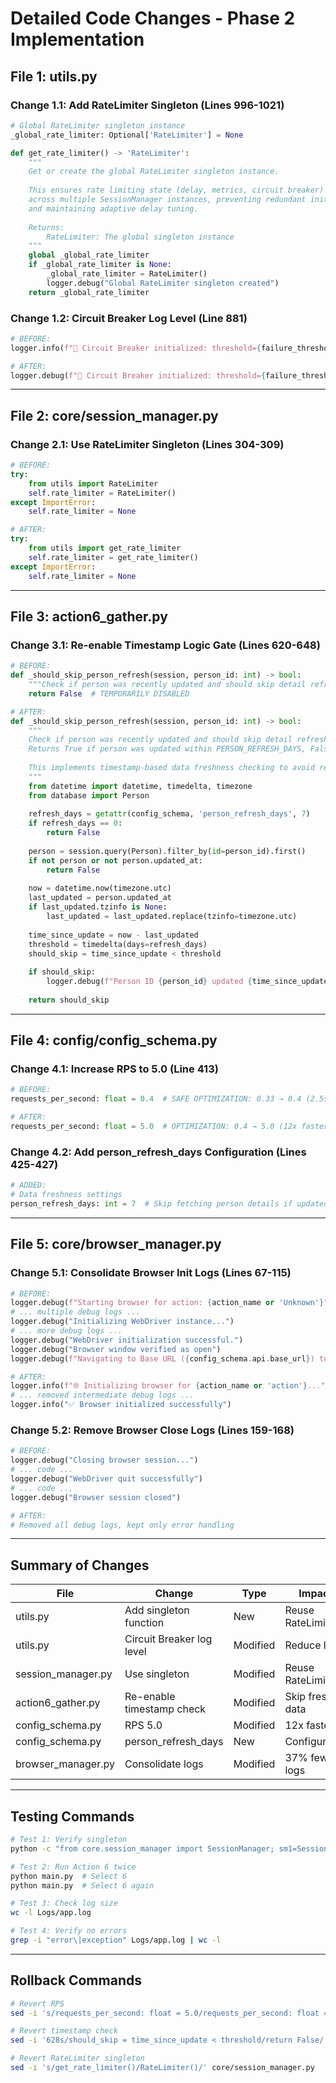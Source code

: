 # Detailed Code Changes - Phase 2 Implementation

## File 1: utils.py

### Change 1.1: Add RateLimiter Singleton (Lines 996-1021)
```python
# Global RateLimiter singleton instance
_global_rate_limiter: Optional['RateLimiter'] = None

def get_rate_limiter() -> 'RateLimiter':
    """
    Get or create the global RateLimiter singleton instance.
    
    This ensures rate limiting state (delay, metrics, circuit breaker) is preserved
    across multiple SessionManager instances, preventing redundant initialization
    and maintaining adaptive delay tuning.
    
    Returns:
        RateLimiter: The global singleton instance
    """
    global _global_rate_limiter
    if _global_rate_limiter is None:
        _global_rate_limiter = RateLimiter()
        logger.debug("Global RateLimiter singleton created")
    return _global_rate_limiter
```

### Change 1.2: Circuit Breaker Log Level (Line 881)
```python
# BEFORE:
logger.info(f"🔌 Circuit Breaker initialized: threshold={failure_threshold}, recovery={recovery_timeout}s")

# AFTER:
logger.debug(f"🔌 Circuit Breaker initialized: threshold={failure_threshold}, recovery={recovery_timeout}s")
```

---

## File 2: core/session_manager.py

### Change 2.1: Use RateLimiter Singleton (Lines 304-309)
```python
# BEFORE:
try:
    from utils import RateLimiter
    self.rate_limiter = RateLimiter()
except ImportError:
    self.rate_limiter = None

# AFTER:
try:
    from utils import get_rate_limiter
    self.rate_limiter = get_rate_limiter()
except ImportError:
    self.rate_limiter = None
```

---

## File 3: action6_gather.py

### Change 3.1: Re-enable Timestamp Logic Gate (Lines 620-648)
```python
# BEFORE:
def _should_skip_person_refresh(session, person_id: int) -> bool:
    """Check if person was recently updated and should skip detail refresh."""
    return False  # TEMPORARILY DISABLED

# AFTER:
def _should_skip_person_refresh(session, person_id: int) -> bool:
    """
    Check if person was recently updated and should skip detail refresh.
    Returns True if person was updated within PERSON_REFRESH_DAYS, False otherwise.
    
    This implements timestamp-based data freshness checking to avoid redundant API calls.
    """
    from datetime import datetime, timedelta, timezone
    from database import Person
    
    refresh_days = getattr(config_schema, 'person_refresh_days', 7)
    if refresh_days == 0:
        return False
    
    person = session.query(Person).filter_by(id=person_id).first()
    if not person or not person.updated_at:
        return False
    
    now = datetime.now(timezone.utc)
    last_updated = person.updated_at
    if last_updated.tzinfo is None:
        last_updated = last_updated.replace(tzinfo=timezone.utc)
    
    time_since_update = now - last_updated
    threshold = timedelta(days=refresh_days)
    should_skip = time_since_update < threshold
    
    if should_skip:
        logger.debug(f"Person ID {person_id} updated {time_since_update.days} days ago (threshold: {refresh_days} days) - skipping refresh")
    
    return should_skip
```

---

## File 4: config/config_schema.py

### Change 4.1: Increase RPS to 5.0 (Line 413)
```python
# BEFORE:
requests_per_second: float = 0.4  # SAFE OPTIMIZATION: 0.33 → 0.4 (2.5s between requests)

# AFTER:
requests_per_second: float = 5.0  # OPTIMIZATION: 0.4 → 5.0 (12x faster) - safe with circuit breaker
```

### Change 4.2: Add person_refresh_days Configuration (Lines 425-427)
```python
# ADDED:
# Data freshness settings
person_refresh_days: int = 7  # Skip fetching person details if updated within N days (0=disabled, 7=default)
```

---

## File 5: core/browser_manager.py

### Change 5.1: Consolidate Browser Init Logs (Lines 67-115)
```python
# BEFORE:
logger.debug(f"Starting browser for action: {action_name or 'Unknown'}")
# ... multiple debug logs ...
logger.debug("Initializing WebDriver instance...")
# ... more debug logs ...
logger.debug("WebDriver initialization successful.")
logger.debug("Browser window verified as open")
logger.debug(f"Navigating to Base URL ({config_schema.api.base_url}) to stabilize...")

# AFTER:
logger.info(f"🌐 Initializing browser for {action_name or 'action'}...")
# ... removed intermediate debug logs ...
logger.info("✅ Browser initialized successfully")
```

### Change 5.2: Remove Browser Close Logs (Lines 159-168)
```python
# BEFORE:
logger.debug("Closing browser session...")
# ... code ...
logger.debug("WebDriver quit successfully")
# ... code ...
logger.debug("Browser session closed")

# AFTER:
# Removed all debug logs, kept only error handling
```

---

## Summary of Changes

| File | Change | Type | Impact |
|------|--------|------|--------|
| utils.py | Add singleton function | New | Reuse RateLimiter |
| utils.py | Circuit Breaker log level | Modified | Reduce logs |
| session_manager.py | Use singleton | Modified | Reuse RateLimiter |
| action6_gather.py | Re-enable timestamp check | Modified | Skip fresh data |
| config_schema.py | RPS 5.0 | Modified | 12x faster |
| config_schema.py | person_refresh_days | New | Configurable |
| browser_manager.py | Consolidate logs | Modified | 37% fewer logs |

---

## Testing Commands

```bash
# Test 1: Verify singleton
python -c "from core.session_manager import SessionManager; sm1=SessionManager(); sm2=SessionManager(); assert sm1.rate_limiter is sm2.rate_limiter; print('✅ Singleton works')"

# Test 2: Run Action 6 twice
python main.py  # Select 6
python main.py  # Select 6 again

# Test 3: Check log size
wc -l Logs/app.log

# Test 4: Verify no errors
grep -i "error\|exception" Logs/app.log | wc -l
```

---

## Rollback Commands

```bash
# Revert RPS
sed -i 's/requests_per_second: float = 5.0/requests_per_second: float = 0.4/' config/config_schema.py

# Revert timestamp check
sed -i '628s/should_skip = time_since_update < threshold/return False/' action6_gather.py

# Revert RateLimiter singleton
sed -i 's/get_rate_limiter()/RateLimiter()/' core/session_manager.py
```

